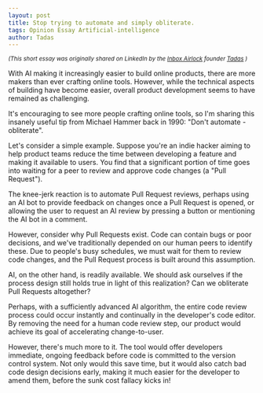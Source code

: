```yaml
---
layout: post
title: Stop trying to automate and simply obliterate.
tags: Opinion Essay Artificial-intelligence
author: Tadas
---
```


<small>_(This short essay was originally shared on LinkedIn by the [Inbox Airlock](https://www.inboxairlock.com) founder [Tadas](https://www.linkedin.com/in/tamosauskas) )_</small>

With AI making it increasingly easier to build online products, there are more makers than ever crafting online tools. However, while the technical aspects of building have become easier, overall product development seems to have remained as challenging.

It's encouraging to see more people crafting online tools, so I'm sharing this insanely useful tip from Michael Hammer back in 1990: "Don't automate - obliterate".

Let's consider a simple example. Suppose you're an indie hacker aiming to help product teams reduce the time between developing a feature and making it available to users. You find that a significant portion of time goes into waiting for a peer to review and approve code changes (a "Pull Request").

The knee-jerk reaction is to automate Pull Request reviews, perhaps using an AI bot to provide feedback on changes once a Pull Request is opened, or allowing the user to request an AI review by pressing a button or mentioning the AI bot in a comment.

However, consider why Pull Requests exist. Code can contain bugs or poor decisions, and we've traditionally depended on our human peers to identify these. Due to people's busy schedules, we must wait for them to review code changes, and the Pull Request process is built around this assumption.

AI, on the other hand, is readily available. We should ask ourselves if the process design still holds true in light of this realization? Can we obliterate Pull Requests altogether?

Perhaps, with a sufficiently advanced AI algorithm, the entire code review process could occur instantly and continually in the developer's code editor. By removing the need for a human code review step, our product would achieve its goal of accelerating change-to-user.

However, there's much more to it. The tool would offer developers immediate, ongoing feedback before code is committed to the version control system. Not only would this save time, but it would also catch bad code design decisions early, making it much easier for the developer to amend them, before the sunk cost fallacy kicks in!